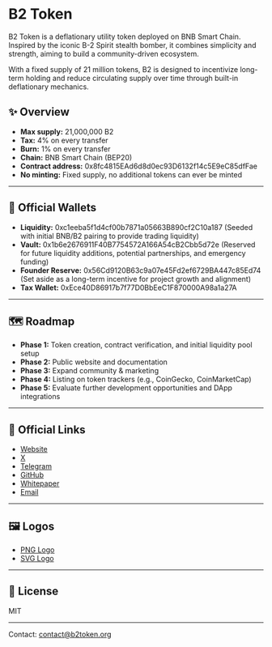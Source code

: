 # B2 Token

B2 Token is a deflationary utility token deployed on BNB Smart Chain. Inspired by the iconic B-2 Spirit stealth bomber, it combines simplicity and strength, aiming to build a community-driven ecosystem.

With a fixed supply of 21 million tokens, B2 is designed to incentivize long-term holding and reduce circulating supply over time through built-in deflationary mechanics.

## ✨ Overview

- **Max supply:** 21,000,000 B2
- **Tax:** 4% on every transfer
- **Burn:** 1% on every transfer
- **Chain:** BNB Smart Chain (BEP20)
- **Contract address:** 0x8fc4815EAd6d8d0ec93D6132f14c5E9eC85dfFae
- **No minting:** Fixed supply, no additional tokens can ever be minted

---

## 💼 Official Wallets

- **Liquidity:** 0xc1eeba5f1d4cf00b7871a05663B890cf2C10a187 (Seeded with initial BNB/B2 pairing to provide trading liquidity)
- **Vault:** 0x1b6e2676911F40B7754572A166A54cB2Cbb5d72e (Reserved for future liquidity additions, potential partnerships, and emergency funding)
- **Founder Reserve:** 0x56Cd9120B63c9a07e45Fd2ef6729BA447c85Ed74 (Set aside as a long-term incentive for project growth and alignment)
- **Tax Wallet:** 0xEce40D86917b7f77D0BbEeC1F870000A98a1a27A
---

## 🗺 Roadmap

- **Phase 1:** Token creation, contract verification, and initial liquidity pool setup
- **Phase 2:** Public website and documentation
- **Phase 3:** Expand community & marketing
- **Phase 4:** Listing on token trackers (e.g., CoinGecko, CoinMarketCap)
- **Phase 5:** Evaluate further development opportunities and DApp integrations

---

## 🔗 Official Links

- [Website](https://b2token.org)
- [X](https://x.com/b2token)
- [Telegram](https://t.me/b2token)
- [GitHub](https://github.com/B2-Token/B2)
- [Whitepaper](https://github.com/B2-Token/B2/blob/main/docs/B2_Whitepaper.pdf)
- [Email](mailto:contact@b2token.org)

---

## 🖼 Logos

- [PNG Logo](https://raw.githubusercontent.com/B2-Token/b2token-assets/main/B2T_logo.png)
- [SVG Logo](https://raw.githubusercontent.com/B2-Token/b2token-assets/refs/heads/main/B2T_Logo.svg)

---

## 📄 License

MIT

---

Contact: contact@b2token.org

